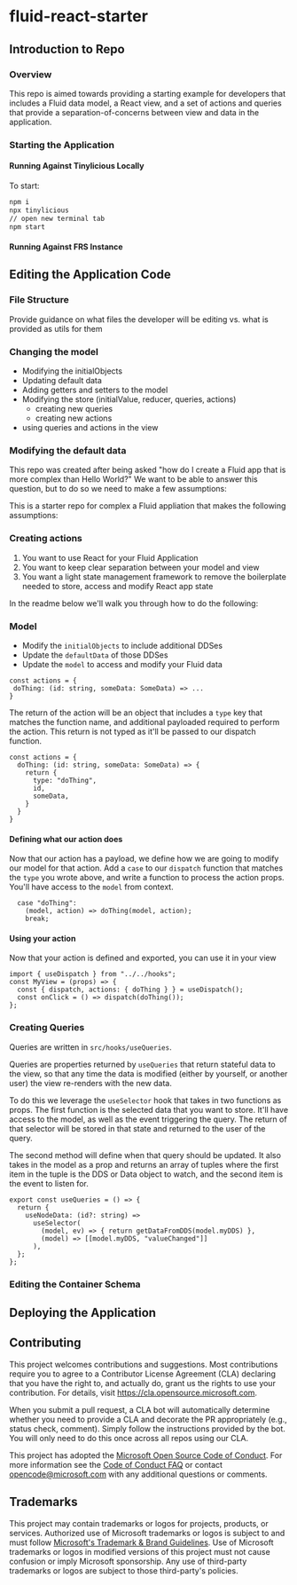 # fluid-react-starter

## Introduction to Repo

### Overview

This repo is aimed towards providing a starting example for developers that includes a Fluid data model, a React view, and a set of actions and queries that provide a separation-of-concerns between view and data in the application.

###  Starting the Application

#### Running Against Tinylicious Locally

To start:

```bash
npm i
npx tinylicious
// open new terminal tab
npm start
```

#### Running Against FRS Instance

## Editing the Application Code

### File Structure

Provide guidance on what files the developer will be editing vs. what is provided as utils for them

### Changing the model
- Modifying the initialObjects
- Updating default data
- Adding getters and setters to the model
- Modifying the store (initialValue, reducer, queries, actions)
  - creating new queries
  - creating new actions
- using queries and actions in the view

### Modifying the default data
This repo was created after being asked "how do I create a Fluid app that is more complex than Hello World?" We want to be able to answer this question, but to do so we need to make a few assumptions:

This is a starter repo for complex a Fluid appliation that makes the following assumptions:

### Creating actions
1. You want to use React for your Fluid Application
2. You want to keep clear separation between your model and view
3. You want a light state management framework to remove the boilerplate needed to store, access and modify React app state

In the readme below we'll walk you through how to do the following:

### Model
- Modify the `initialObjects` to include additional DDSes
- Update the `defaultData` of those DDSes
- Update the `model` to access and modify your Fluid data

```tsx
const actions = {
 doThing: (id: string, someData: SomeData) => ...
}
```

The return of the action will be an object that includes a `type` key that matches the function name, and additional payloaded required to perform the action. This return is not typed as it'll be passed to our dispatch function.

```tsx
const actions = {
  doThing: (id: string, someData: SomeData) => {
    return {
      type: "doThing",
      id,
      someData,
    }
  }
}
```

#### Defining what our action does

Now that our action has a payload, we define how we are going to modify our model for that action. Add a `case` to our `dispatch` function that matches the `type` you wrote above, and write a function to process the action props. You'll have access to the `model` from context.

```tsx
  case "doThing":
    (model, action) => doThing(model, action);
    break;
```

#### Using your action

Now that your action is defined and exported, you can use it in your view

```tsx
import { useDispatch } from "../../hooks";
const MyView = (props) => {
  const { dispatch, actions: { doThing } } = useDispatch();
  const onClick = () => dispatch(doThing());
};
```

### Creating Queries

Queries are written in `src/hooks/useQueries`.

Queries are properties returned by `useQueries` that return stateful data to the view, so that any time the data is modified (either by yourself, or another user) the view re-renders with the new data.

To do this we leverage the `useSelector` hook that takes in two functions as props. The first function is the selected data that you want to store. It'll have access to the model, as well as the event triggering the query. The return of that selector will be stored in that state and returned to the user of the query.

The second method will define when that query should be updated. It also takes in the model as a prop and returns an array of tuples where the first item in the tuple is the DDS or Data object to watch, and the second item is the event to listen for.

```tsx
export const useQueries = () => {
  return {
    useNodeData: (id?: string) =>
      useSelector(
        (model, ev) => { return getDataFromDDS(model.myDDS) },
        (model) => [[model.myDDS, "valueChanged"]]
      ),
  };
};
```

### Editing the Container Schema

## Deploying the Application

## Contributing

This project welcomes contributions and suggestions. Most contributions require you to agree to a
Contributor License Agreement (CLA) declaring that you have the right to, and actually do, grant us
the rights to use your contribution. For details, visit https://cla.opensource.microsoft.com.

When you submit a pull request, a CLA bot will automatically determine whether you need to provide
a CLA and decorate the PR appropriately (e.g., status check, comment). Simply follow the instructions
provided by the bot. You will only need to do this once across all repos using our CLA.

This project has adopted the [Microsoft Open Source Code of Conduct](https://opensource.microsoft.com/codeofconduct/).
For more information see the [Code of Conduct FAQ](https://opensource.microsoft.com/codeofconduct/faq/) or
contact [opencode@microsoft.com](mailto:opencode@microsoft.com) with any additional questions or comments.

## Trademarks

This project may contain trademarks or logos for projects, products, or services. Authorized use of Microsoft
trademarks or logos is subject to and must follow
[Microsoft's Trademark & Brand Guidelines](https://www.microsoft.com/en-us/legal/intellectualproperty/trademarks/usage/general).
Use of Microsoft trademarks or logos in modified versions of this project must not cause confusion or imply Microsoft sponsorship.
Any use of third-party trademarks or logos are subject to those third-party's policies.
